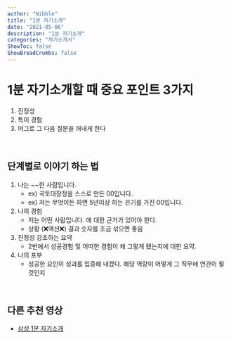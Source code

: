 ```yaml
---
author: "Nibble"
title: "1분 자기소개"
date: "2021-05-06"
description: "1분 자기소개"
categories: "자기소개서"
ShowToc: false
ShowBreadCrumbs: false
---
```


# 1분 자기소개할 때 중요 포인트 3가지
1. 진정성
2. 특이 경험
3. 어그로 그 다음 질문을 꺼내게 한다

<br />

## 단계별로 이야기 하는 법
1. 나는 ~~한 사람입니다.
    - ex) 국토대장정을 스스로 만든 00입니다.
    - ex) 저는 무엇이든 하면 5년이상 하는 끈기를 가진 00입니다.
2. 나의 경험
    - 저는 어떤 사람입니다. 에 대한 근거가 있어야 한다.
    - 상황 (❌액션❌) 결과 숫자를 조금 섞으면 좋음
3. 진정성 강조하는 요약
    - 2번에서 성공경험 및 어떠한 경험이 왜 그렇게 됐는지에 대한 요약.
4. 나의 포부
    - 성공한 요인이 성과를 입증해 내겠다. 해당 역량이 어떻게 그 직무에 연관이 될 것인지

<br />

## 다른 추천 영상
- [삼성 1분 자기소개](https://www.youtube.com/watch?v=cOOVBy9XHa0)